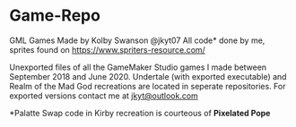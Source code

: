 # Game-Repo
GML Games
Made by Kolby Swanson @jkyt07
All code* done by me, sprites found on https://www.spriters-resource.com/

Unexported files of all the GameMaker Studio games I made between September 2018 and June 2020.
Undertale (with exported executable) and Realm of the Mad God recreations are located in seperate repositories.
For exported versions contact me at jkyt@outlook.com

\*Palatte Swap code in Kirby recreation is courteous of __Pixelated Pope__